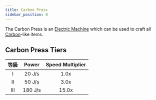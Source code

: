 ```yaml
---
title: Carbon Press
sidebar_position: 8
---
```


The Carbon Press is an [Electric Machine](../Electric-Machines.md) which can be used to craft all [Carbon](../../Resources/Elements-and-compounds/Carbon.md)-like items.

## Carbon Press Tiers

| 等級  |  Power  | Speed Multiplier |
|:---:|:-------:|:----------------:|
|  I  | 20 J/s  |       1.0x       |
| II  | 50 J/s  |       3.0x       |
| III | 180 J/s |      15.0x       |
